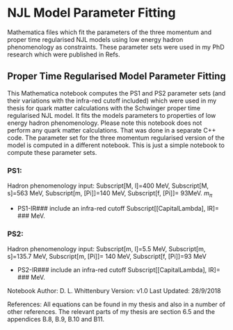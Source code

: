 # NJL Model Parameter Fitting

Mathematica files which fit the parameters of the three momentum and proper time
regularised NJL models using low energy hadron phenomenology as constraints.
These parameter sets were used in my PhD research which were published in Refs.


## Proper Time Regularised Model Parameter Fitting

This Mathematica notebook computes the PS1 and PS2 parameter sets (and their variations with the infra-red cutoff included) which were used in my thesis for quark matter calculations with the Schwinger proper time regularised NJL model. It fits the models parameters to properties of low energy hadron phenomenology. Please note this notebook does not perform any quark matter calculations. That was done in a separate C++ code. The parameter set for the three momentum regularised version of the model is computed in a different notebook. This is just a simple notebook to compute these parameter sets.

### PS1:
Hadron phenomenology input: Subscript[M, l]=400 MeV, Subscript[M, s]=563 MeV, Subscript[m, \[Pi]]=140 MeV, Subscript[f, \[Pi]]= 93MeV. $m_{\pi}$
* PS1-IR### include an infra-red cutoff Subscript[\[CapitalLambda], IR]= ### MeV.

### PS2:
Hadron phenomenology input: Subscript[m, l]=5.5 MeV, Subscript[m, s]=135.7 MeV, Subscript[m, \[Pi]]= 140 MeV, Subscript[f, \[Pi]]=93 MeV
* PS2-IR### include an infra-red cutoff Subscript[\[CapitalLambda], IR]= ### MeV.

Notebook Author: D. L. Whittenbury
Version: v1.0
Last Updated: 28/9/2018

References:
All equations can be found in my thesis and also in a number of other references. The relevant parts of my thesis are section 6.5 and the appendices B.8, B.9, B.10 and B11.
